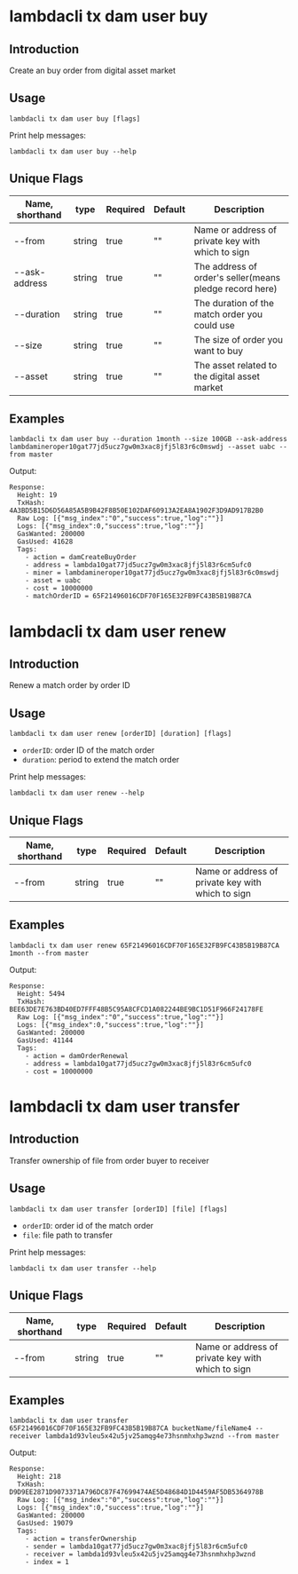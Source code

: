 # lambdacli tx dam user buy

## Introduction

Create an buy order from digital asset market

## Usage

```
lambdacli tx dam user buy [flags]
```

Print help messages:
```
lambdacli tx dam user buy --help
```

## Unique Flags

| Name, shorthand     | type   | Required | Default  | Description                                                         |
| --------------------| -----  | -------- | -------- | ------------------------------------------------------------------- |
| --from | string | true     | ""       |  Name or address of private key with which to sign |
| --ask-address | string | true     | ""       |  The address of order's seller(means pledge record here) |
| --duration | string | true     | ""       |  The duration of the match order you could use |
| --size | string | true     | ""       |  The size of order you want to buy |
| --asset | string | true     | ""       |  The asset related to the digital asset market |

## Examples

```
lambdacli tx dam user buy --duration 1month --size 100GB --ask-address lambdamineroper10gat77jd5ucz7gw0m3xac8jfj5l83r6c0mswdj --asset uabc --from master
```

Output:

```
Response:
  Height: 19
  TxHash: 4A3BD5B15D6D56A85A5B9B42F8B50E102DAF60913A2EA8A1902F3D9AD917B2B0
  Raw Log: [{"msg_index":"0","success":true,"log":""}]
  Logs: [{"msg_index":0,"success":true,"log":""}]
  GasWanted: 200000
  GasUsed: 41628
  Tags:
    - action = damCreateBuyOrder
    - address = lambda10gat77jd5ucz7gw0m3xac8jfj5l83r6cm5ufc0
    - miner = lambdamineroper10gat77jd5ucz7gw0m3xac8jfj5l83r6c0mswdj
    - asset = uabc
	- cost = 10000000
    - matchOrderID = 65F21496016CDF70F165E32FB9FC43B5B19B87CA
```

# lambdacli tx dam user renew

## Introduction

Renew a match order by order ID

## Usage

```
lambdacli tx dam user renew [orderID] [duration] [flags]
```

- `orderID`: order ID of the match order
- `duration`: period to extend the match order

Print help messages:
```
lambdacli tx dam user renew --help
```

## Unique Flags

| Name, shorthand     | type   | Required | Default  | Description                                                         |
| --------------------| -----  | -------- | -------- | ------------------------------------------------------------------- |
| --from | string | true     | ""       |  Name or address of private key with which to sign |

## Examples

```
lambdacli tx dam user renew 65F21496016CDF70F165E32FB9FC43B5B19B87CA 1month --from master
```

Output:

```
Response:
  Height: 5494
  TxHash: BEE63DE7E763BD40ED7FFF48B5C95A8CFCD1A082244BE9BC1D51F966F24178FE
  Raw Log: [{"msg_index":"0","success":true,"log":""}]
  Logs: [{"msg_index":0,"success":true,"log":""}]
  GasWanted: 200000
  GasUsed: 41144
  Tags:
    - action = damOrderRenewal
    - address = lambda10gat77jd5ucz7gw0m3xac8jfj5l83r6cm5ufc0
	- cost = 10000000
```

# lambdacli tx dam user transfer

## Introduction

Transfer ownership of file from order buyer to receiver

## Usage

```
lambdacli tx dam user transfer [orderID] [file] [flags]
```

- `orderID`: order id of the match order
- `file`: file path to transfer

Print help messages:
```
lambdacli tx dam user transfer --help
```

## Unique Flags

| Name, shorthand     | type   | Required | Default  | Description                                                         |
| --------------------| -----  | -------- | -------- | ------------------------------------------------------------------- |
| --from | string | true     | ""       |  Name or address of private key with which to sign |

## Examples

```
lambdacli tx dam user transfer 65F21496016CDF70F165E32FB9FC43B5B19B87CA bucketName/fileName4 --receiver lambda1d93vleu5x42u5jv25amqg4e73hsnmhxhp3wznd --from master
```

Output:

```
Response:
  Height: 218
  TxHash: D9D9EE2871D9073371A796DC87F47699474AE5D48684D1D4459AF5DB5364978B
  Raw Log: [{"msg_index":"0","success":true,"log":""}]
  Logs: [{"msg_index":0,"success":true,"log":""}]
  GasWanted: 200000
  GasUsed: 19079
  Tags:
    - action = transferOwnership
    - sender = lambda10gat77jd5ucz7gw0m3xac8jfj5l83r6cm5ufc0
    - receiver = lambda1d93vleu5x42u5jv25amqg4e73hsnmhxhp3wznd
	- index = 1
```